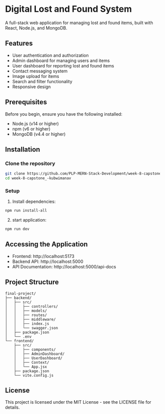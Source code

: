 # Digital Lost and Found System

A full-stack web application for managing lost and found items, built with React, Node.js, and MongoDB.

## Features

- User authentication and authorization
- Admin dashboard for managing users and items
- User dashboard for reporting lost and found items
- Contact messaging system
- Image upload for items
- Search and filter functionality
- Responsive design

## Prerequisites

Before you begin, ensure you have the following installed:
- Node.js (v14 or higher)
- npm (v6 or higher)
- MongoDB (v4.4 or higher)

## Installation

### Clone the repository
```bash
git clone https://github.com/PLP-MERN-Stack-Development/week-8-capstone_-kubwimanav
cd week-8-capstone_-kubwimanav
```

###  Setup

1. Install dependencies:
```bash
npm run install-all
```
2. start application:
```bash
npm run dev
```

## Accessing the Application

- Frontend: http://localhost:5173
- Backend API: http://localhost:5000
- API Documentation: http://localhost:5000/api-docs

## Project Structure

```
final-project/
├── backend/
│   ├── src/
│   │   ├── controllers/
│   │   ├── models/
│   │   ├── routes/
│   │   ├── middleware/
│   │   ├── index.js
│   │   └── swagger.json
│   ├── package.json
│   └── .env
└── frontend/
    ├── src/
    │   ├── components/
    │   ├── AdminDashboard/
    │   ├── UserDashboard/
    │   ├── Context/
    │   └── App.jsx
    ├── package.json
    └── vite.config.js
```

## License

This project is licensed under the MIT License - see the LICENSE file for details.
